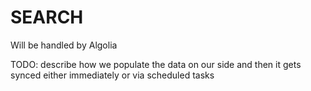 # SEARCH

Will be handled by Algolia

TODO: describe how we populate the data on our side and then it gets synced either immediately or via scheduled tasks